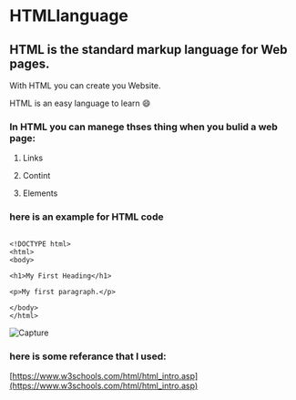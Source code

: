 # HTMLlanguage


## HTML is the standard markup language for Web pages.

With HTML you can create you Website.

HTML is an easy language to learn :smile:


### In HTML you can manege thses thing when you bulid a web page: 

1. Links 

2. Contint 

3. Elements 



### here is an example for HTML code 
```

<!DOCTYPE html>
<html>
<body>

<h1>My First Heading</h1>

<p>My first paragraph.</p>

</body>
</html>

```

![Capture](https://user-images.githubusercontent.com/46798680/63727670-a7bcee00-c826-11e9-9469-1c9a1ca2d832.PNG)
 
 



### here is some referance that I used: 
[https://www.w3schools.com/html/html_intro.asp](https://www.w3schools.com/html/html_intro.asp)


























































